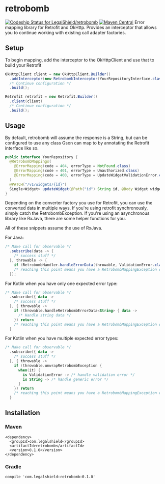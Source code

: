 # retrobomb
[ ![Codeship Status for LegalShield/retrobomb](https://app.codeship.com/projects/edfdc830-681d-0136-bff1-2264ee9649ab/status?branch=master)](https://app.codeship.com/projects/297794)
[![Maven Central](https://maven-badges.herokuapp.com/maven-central/com.legalshield/retrobomb/badge.svg)](https://maven-badges.herokuapp.com/maven-central/com.legalshield/retrobomb)
Error mapping library for Retrofit and OkHttp. Provides an interceptor that allows you to continue working with existing call adapter factories.

## Setup
To begin mapping, add the interceptor to the OkHttpClient and use that to build your Retrofit
```java
OkHttpClient client = new OkHttpClient.Builder()
  .addInterceptor(new RetrobombInterceptor(YourRepositoryInterface.class)) /* Must be first interceptor */
  /* Continue configuration */
  .build();

Retrofit retrofit = new Retrofit.Builder()
  .client(client)
  /* Continue configuration */
  .build();
```

## Usage
By default, retrobomb will assume the response is a String, but can be configured to use any class Gson can map to by annotating the Retrofit interface like so.
```java
public interface YourRepository {
  @RetrobombMappings(
    @ErrorMapping(code = 404, errorType = NotFound.class)
    @ErrorMapping(code = 401, errorType = Unauthorized.class)
    @ErrorMapping(code = 400, errorType = UpdateWidgetValidationError.class)
  )
  @PATCH("/v1/widgets/{id}")
  Single<Widget> updateWidget(@Path("id") String id, @Body Widget widget);
}
```

Depending on the converter factory you use for Retrofit, you can use the converted data in multiple ways. If you're using retrofit synchronously, simply catch the RetrobombException. If you're using an asynchronous library like RxJava, there are some helper functions for you.

All of these snippets assume the use of RxJava.

For Java:
```java
/* Make call for observable */
  .subscribe(data -> {
    /* success stuff */
  }, throwable -> {
    if (RetrobombHandler.handleErrorData(throwable, ValidationError.class, this::handleValidationError)) return;
    /* reaching this point means you have a RetrobombMappingException or IOException due to connectivity etc. */
  });
```

For Kotlin when you have only one expected error type:
```kotlin
/* Make call for observable */
  .subscribe({ data ->
    /* success stuff */
  }, { throwable ->
    if (throwable.handleRetrobombErrorData<String> { data ->
      /* Handle string data */
    }) return
    /* reaching this point means you have a RetrobombMappingException or IOException due to connectivity etc. */
  }
```

For Kotlin when you have multiple expected error types:
```kotlin
/* Make call for observable */
  .subscribe({ data ->
    /* success stuff */
  }, { throwable ->
    if (throwable.unwrapRetrobombException {
      when(it) {
        is ValidationError -> /* handle validation error */
        is String -> /* handle generic error */
      }
    }) return
    /* reaching this point means you have a RetrobombMappingException or IOException due to connectivity etc. */
  }
```

## Installation
### Maven
```
<dependency>
  <groupId>com.legalshield</groupId>
  <artifactId>retrobomb</artifactId>
  <version>0.1.0</version>
</dependency>
```

### Gradle
```
compile 'com.legalshield:retrobomb:0.1.0'
```
